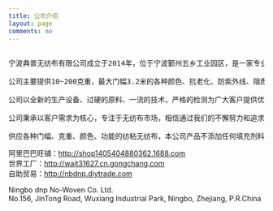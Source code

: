 ```yaml
---
title: 公司介绍
layout: page
comments: no
---
```


<pre> 
宁波典普无纺布有限公司成立于2014年，位于宁波鄞州五乡工业园区，是一家专业的纺粘无纺布生产、销售公司，拥有自营进出口权。

公司主要提供10~200克重，最大门幅3.2米的各种颜色、抗老化、防紫外线、阻燃等无纺布布料，同时经过超声波、胶粘复合机的深加工，可以提供多层复合无纺布、PE复合无纺布、PP棉复合无纺布、TYVEK复合无纺布、SFS复合无纺布等多款布料产品。

公司以全新的生产设备、过硬的原料、一流的技术，严格的检测为广大客户提供优质的无纺布面料。

公司秉承以客户需求为核心，专注于无纺布市场，相信通过我们的不懈努力和追求，实现与客户的互利共赢!

供应各种门幅、克重、颜色、功能的纺粘无纺布，本公司产品不添加任何填充剂料，各性能指标符合FZ/T64004-93标准。还可提供各种无纺布超声波、胶粘复合产品。
</pre>

阿里巴巴旺铺：<http://shop1405404880362.1688.com><br/>
世界工厂：<http://wait31627.cn.gongchang.com><br/>
自助贸易：<http://nbdnp.diytrade.com><br/>

Ningbo dnp No-Woven Co. Ltd.<br/>
No.156, JinTong Road, Wuxiang Industrial Park, Ningbo, Zhejiang, P.R.China<br/>
